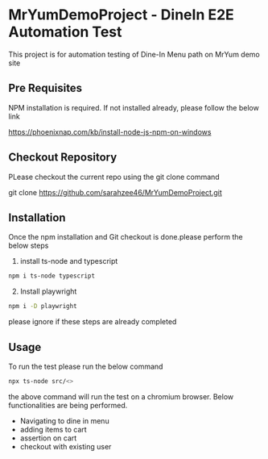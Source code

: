 # MrYumDemoProject - DineIn E2E Automation Test

This project is for automation testing of Dine-In Menu path on MrYum demo site

## Pre Requisites

NPM installation is required.
If not installed already, please follow the below link

https://phoenixnap.com/kb/install-node-js-npm-on-windows

## Checkout Repository

PLease checkout the current repo using the git clone command

git clone https://github.com/sarahzee46/MrYumDemoProject.git

## Installation

Once the npm installation and Git checkout is done.please perform the below steps

1. install ts-node and typescript

```bash
npm i ts-node typescript
```
2. Install playwright

```bash
npm i -D playwright
```

please ignore if these steps are already completed

## Usage

To run the test please run the below command

```bash
npx ts-node src/<>
```

the above command will run the test on a chromium browser.
Below functionalities are being performed.

* Navigating to dine in menu
* adding items to cart
* assertion on cart
* checkout with existing user